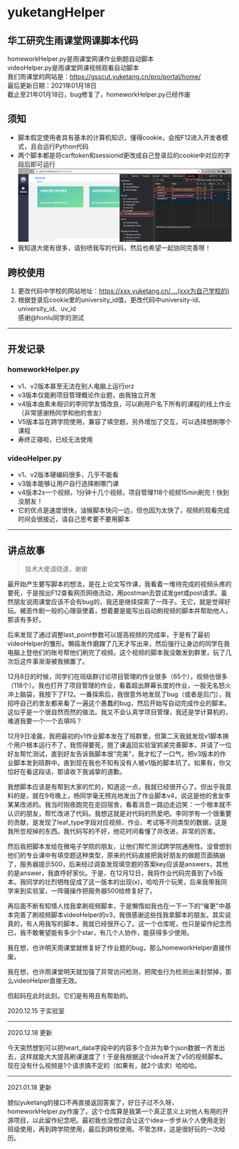 # yuketangHelper
## 华工研究生雨课堂网课脚本代码
homeworkHelper.py是雨课堂网课作业刷题自动脚本  
videoHelper.py是雨课堂网课视频观看自动脚本  
我们雨课堂的网站是：https://gsscut.yuketang.cn/pro/portal/home/  
最后更新日期：2021年01月18日  
截止至21年01月18日，bug修复了，homeworkHelper.py已经作废

## 须知
- 脚本假定使用者具有基本的计算机知识，懂得cookie，会按F12进入开发者模式，且会运行Python代码  
- 两个脚本都是将csrftoken和sessionid更改成自己登录后的cookie中对应的字段后即可运行
![cookies示例](cookie.png)
- 我知道大佬有很多，请别喷我写的代码，然后也希望一起协同完善呀！

## 跨校使用
1. 更改代码中学校的网站地址：https://xxx.yuketang.cn/....(xxx为自己学校的)
2. 根据登录后cookie里的university_id值，更改代码中university-id、university_id、uv_id  
感谢@honlu同学的测试
---

## 开发记录
### homeworkHelper.py  
- v1、v2版本甚至无法在别人电脑上运行orz
- v3版本仅能刷项目管理概论作业题，由我独立开发
- v4版本由素未相识的李同学友情改良，可以刷用户名下所有的课程的线上作业（非常感谢杨同学和他的舍友）
- V5版本旨在跨学院使用，兼容了填空题，另外增加了交互，可以选择想刷哪个课程
- 寿终正寝啦，已经无法使用

### videoHelper.py
- v1、v2版本硬编码很多，几乎不能看
- v3版本能够让用户自行选择刷哪门课
- v4版本2s一个视频，1分钟十几个视频，项目管理118个视频15min刷完！快到没朋友！
- 它的优点是速度很快，油猴脚本快闪一边，但也因为太快了，视频的观看完成时间会很接近，请自己思考要不要用脚本

---

## 讲点故事
> 技术大佬请绕道，谢谢

最开始产生要写脚本的想法，是在上论文写作课，我看着一堆待完成的视频头疼的要死，于是按出F12查看网页网络流动，用postman去尝试发get或post请求。虽然朋友说雨课堂应该不会有bug的，我还是继续探索了一阵子。无它，就是觉得好玩。被恶作剧一般的心理驱使着，想着要是能写出自动刷视频的脚本并帮助他人，那该有多好。

后来发现了通过调整last_point参数可以提高视频的完成率，于是有了最初videoHelper的雏形。懒癌发作磨蹭了几天才写出来，然后强行让身边的同学在我电脑上登他们的账号帮他们刷完了视频。这个视频的脚本我没敢发到群里，玩了几次后这件事渐渐被我搁置了。

12月8日的时候，同学们在班级群讨论项目管理的作业很多（65个），视频也很多（118个）。我也打开了项目管理的作业，看着超出屏幕长度的作业，一股无名怒火冲上脑袋，我按下了F12。一番探索后，我很意外地发现了bug（或者是后门），我招呼自己的舍友都来看了一遍这个愚蠢的bug，然后开始写自动完成作业的脚本。这似乎是一个很自然而然的做法。我又不会认真学项目管理，我还是学计算机的，难道我要一个一个去填吗？

12月9日凌晨，我把最初的v1作业脚本发在了班群里，但第二天我就发现v1脚本换个用户根本运行不了，我慌得要死，翘了课返回实验室抓紧完善脚本，并请了一位好友帮忙测试，直到好友告诉我脚本很"完美"，我才松了一口气，把v3版本的作业脚本发到班群中。直到现在我也不知有没有人被v1版的脚本坑了。如果有，你又恰好在看这段话，那请收下我诚挚的道歉。

我想脚本应该是有帮到大家的忙的，知道这一点，我就已经很开心了。但出乎我意料的是，就在9号晚上，杨同学毫无预兆地发出了作业脚本v4，说这是他的舍友李某某改进的。我当时刚夜跑完在走回宿舍，看着消息一路边走边笑：一个根本就不认识的朋友，帮忙改进了代码。我想这就是对代码的热爱吧。李同学有一个很重要的贡献，是发现了leaf_type字段对应视频、作业、考试等不同类型的数据，这是我所忽视掉的东西。我代码写的不好，他花时间看懂了并改进，非常的厉害。

然后我把脚本发给在微电子学院的朋友，让他们帮忙测试跨学院通用性。没曾想到他们的专业课中有填空题这种类型，原来的代码直接把我好朋友的做题页面搞崩了，服务器提示500，后来经过调查发现填空题的答案key应该是answers，其他的是answer，我直呼好家伙。于是，在12月12日，我将作业代码完善到了v5版本。我同学的壮烈牺牲促成了这一版本的出现(x)，哈哈开个玩笑，后来我带我同学来到实验室，一阵骚操作把服务器500给修复好了。

再后面不断有知情人找我拿刷视频脚本，于是懒惰如我也在一下一下的"催更"中基本完善了刷视频脚本videoHelper的v3，我很感谢这些找我拿脚本的朋友。其实说真的，有人用我写的脚本，我就已经很开心了。这一个仓库呢，也只是留作纪念而已，我不敢奢望能有多少个star，有几个人协作，能获得多少使用。

我在想，也许明天雨课堂就修复好了作业题的bug，那么homeworkHelper直接作废。

我在想，也许雨课堂明天就加强了异常访问检测，把爬虫行为检测出来封禁掉，那么videoHelper直接无效。

但起码在此时此刻，它们是有用且有帮助的。

2020.12.15 于实验室

---

2020.12.18 更新

今天突然想到可以把heart_data字段中的内容多个合并为单个json数据一齐发出去，这样就能大大提高刷课速度了！于是我根据这个idea开发了v5的视频脚本。现在没有什么视频是1个请求搞不定的（如果有，就2个请求）哈哈哈。

---

2021.01.18 更新

貌似yuketang的接口不再直接返回答案了，好日子过不久呀，homeworkHelper.py作废了。这个仓库算是我第一个真正意义上对他人有用的开源项目，以此留作纪念吧。最初我也没想过会让这个idea一步步从个人使用走到班级使用，再到跨学院使用，最后到跨校使用。不管怎样，这是很好玩的一次经历。

